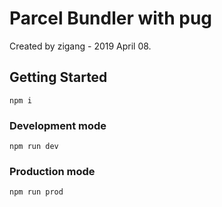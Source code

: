 # Parcel Bundler with pug 

Created by zigang - 2019 April 08. 

## Getting Started

```
npm i
```

### Development mode

```
npm run dev
```

### Production mode

```
npm run prod
```